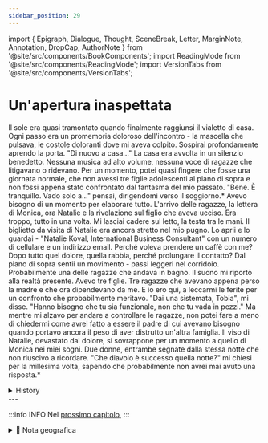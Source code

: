 ```yaml
---
sidebar_position: 29
---
```


import { Epigraph, Dialogue, Thought, SceneBreak, Letter, MarginNote, Annotation, DropCap, AuthorNote } from '@site/src/components/BookComponents';
import ReadingMode from '@site/src/components/ReadingMode';
import VersionTabs from '@site/src/components/VersionTabs';

# Un'apertura inaspettata

<VersionTabs>
  <div label="Prima Bozza">

Il sole era quasi tramontato quando finalmente raggiunsi il vialetto di casa. Ogni passo era un promemoria doloroso dell'incontro - la mascella che pulsava, le costole doloranti dove mi aveva colpito.
Sospirai profondamente aprendo la porta. "Di nuovo a casa..."
La casa era avvolta in un silenzio benedetto. Nessuna musica ad alto volume, nessuna voce di ragazze che litigavano o ridevano. Per un momento, potei quasi fingere che fosse una giornata normale, che non avessi tre figlie adolescenti al piano di sopra e non fossi appena stato confrontato dal fantasma del mio passato.
"Bene. È tranquillo. Vado solo a..." pensai, dirigendomi verso il soggiorno.*
Avevo bisogno di un momento per elaborare tutto. L'arrivo delle ragazze, la lettera di Monica, ora Natalie e la rivelazione sul figlio che aveva ucciso. Era troppo, tutto in una volta.
Mi lasciai cadere sul letto, la testa tra le mani. Il biglietto da visita di Natalie era ancora stretto nel mio pugno. Lo aprii e lo guardai - "Natalie Koval, International Business Consultant" con un numero di cellulare e un indirizzo email.
Perché voleva prendere un caffè con me? Dopo tutto quel dolore, quella rabbia, perché prolungare il contatto?
Dal piano di sopra sentii un movimento - passi leggeri nel corridoio. Probabilmente una delle ragazze che andava in bagno. Il suono mi riportò alla realtà presente.
Avevo tre figlie. Tre ragazze che avevano appena perso la madre e che ora dipendevano da me. E io ero qui, a leccarmi le ferite per un confronto che probabilmente meritavo.
"Dai una sistemata, Tobia", mi disse. "Hanno bisogno che tu sia funzionale, non che tu vada in pezzi."
Ma mentre mi alzavo per andare a controllare le ragazze, non potei fare a meno di chiedermi come avrei fatto a essere il padre di cui avevano bisogno quando portavo ancora il peso di aver distrutto un'altra famiglia.
Il viso di Natalie, devastato dal dolore, si sovrappone per un momento a quello di Monica nei miei sogni. Due donne, entrambe segnate dalla stessa notte che non riuscivo a ricordare.
"Che diavolo è successo quella notte?" mi chiesi per la millesima volta, sapendo che probabilmente non avrei mai avuto una risposta.*

  </div>
    <div label="s">
</div>
</VersionTabs>

  <details>
	<summary>History</summary>
  </details>
---

:::info INFO
Nel [prossimo capitolo](./chapter29), 
:::

<details>
<summary>📍 Nota geografica</summary>


</details>																																												 